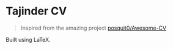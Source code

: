 # Tajinder CV

> Inspired from the amazing project [posquit0/Awesome-CV](https://github.com/posquit0/Awesome-CV)

Built using LaTeX. 